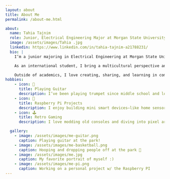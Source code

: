 ```yaml
---
layout: about
title: About Me
permalink: /about-me.html

about:
  name: Tahia Tajnim
  role: Junior, Electrical Engineering Major at Morgan State University
  image: /assets/images/Tahia .jpg
  linkedin: https://www.linkedin.com/in/tahia-tajnim-a21788231/
  bio: |
    I’m a junior majoring in Electrical Engineering at Morgan State University, passionate about the intersection of artificial intelligence, embedded systems, and social impact. My current research focuses      on building AI-driven tools to improve flight delay predictions for climate-resilient air travel.

    As an international student, I bring a multicultural perspective and a deep sense of resilience to my work. I enjoy blending logic with creativity—whether it’s through coding projects, collaborative          teamwork, or outreach.

    Outside of academics, I love creating, sharing, and learning in community-focused spaces—always curious, always building.
hobbies:
    - icon: 🎺
      title: Playing Guitar
      description: I’ve been playing trumpet since middle school and love improvising to Coltrane and Miles Davis tracks.
    - icon: 🤖
      title: Raspberry Pi Projects
      description: I enjoy building mini smart devices—like home sensors and wearables—using Raspberry Pi.
    - icon: 🕹️
      title: Retro Gaming
      description: I love modding old consoles and diving into pixel art games on emulators.

  gallery:
    - image: /assets/images/me-guitar.png
      caption: Playing guitar at the park!
    - image: /assets/images/me-basketball.png
      caption: Hooping and dropping people off at the park 🏀
    - image: /assets/images/me.jpg
      caption: My favorite portrait of myself :)
    - image: /assets/images/me-pi.png
      caption: Working on a personal project w/ the Raspberry PI
---
```

